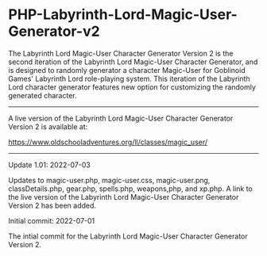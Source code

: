 # PHP-Labyrinth-Lord-Magic-User-Generator-v2
The Labyrinth Lord Magic-User Character Generator Version 2 is the second iteration of the Labyrinth Lord Magic-User Character Generator, and is designed to randomly generator a character Magic-User for Goblinoid Games' Labyrinth Lord role-playing system. This iteration of the Labyrinth Lord character generator features new option for customizing the randomly generated character.

------------

A live version of the Labyrinth Lord Magic-User Character Generator Version 2 is available at:

https://www.oldschooladventures.org/ll/classes/magic_user/

----------


Update 1.01: 2022-07-03

Updates to magic-user.php, magic-user.css, magic-user.png, classDetails.php, gear.php, spells.php, weapons,php, and xp.php.  A link to the live version of the Labyrinth Lord Magic-User Character Generator Version 2 has been added.


Initial commit: 2022-07-01

The intial commit for the Labyrinth Lord Magic-User Character Generator Version 2.
